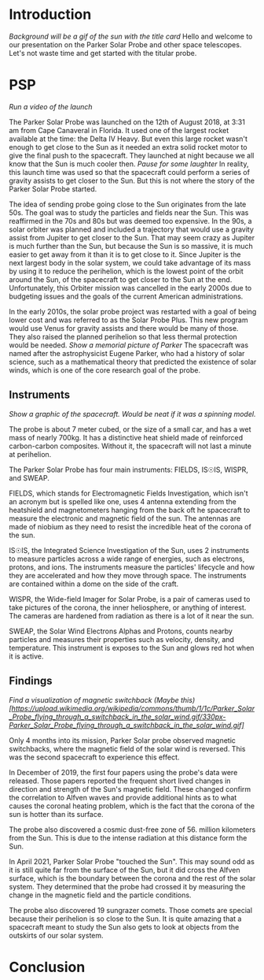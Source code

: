 # Introduction
*Background will be a gif of the sun with the title card*
Hello and welcome to our presentation on the Parker Solar Probe and other space telescopes. Let's not waste time and get started with the titular probe.

# PSP
*Run a video of the launch*

The Parker Solar Probe was launched on the 12th of August 2018, at 3:31 am from Cape Canaveral in Florida. It used one of the largest rocket available at the time: the Delta IV Heavy. But even this large rocket wasn't enough to get close to the Sun as it needed an extra solid rocket motor to give the final push to the spacecraft. They launched at night because we all know that the Sun is much cooler then. *Pause for some laughter* In reality, this launch time was used so that the spacecraft could perform a series of gravity assists to get closer to the Sun. But this is not where the story of the Parker Solar Probe started. 

The idea of sending probe going close to the Sun originates from the late 50s. The goal was to study the particles and fields near the Sun. This was reaffirmed in the 70s and 80s but was deemed too expensive. In the 90s, a solar orbiter was planned and included a trajectory that would use a gravity assist from Jupiter to get closer to the Sun. That may seem crazy as Jupiter is much further than the Sun, but because the Sun is so massive, it is much easier to get away from it than it is to get close to it. Since Jupiter is the next largest body in the solar system, we could take advantage of its mass by using it to reduce the perihelion, which is the lowest point of the orbit around the Sun, of the spacecraft to get closer to the Sun at the end. Unfortunately, this Orbiter mission was cancelled in the early 2000s due to budgeting issues and the goals of the current American administrations. 

In the early 2010s, the solar probe project was restarted with a goal of being lower cost and was referred to as the Solar Probe Plus. This new program would use Venus for gravity assists and there would be many of those. They also raised the planned perihelion so that less thermal protection would be needed. *Show a memorial picture of Parker* The spacecraft was named after the astrophysicist Eugene Parker, who had a history of solar science, such as a mathematical theory that predicted the existence of solar winds, which is one of the core research goal of the probe. 

## Instruments

*Show a graphic of the spacecraft. Would be neat if it was a spinning model.*

The probe is about 7 meter cubed, or the size of a small car, and has a wet mass of nearly 700kg. It has a distinctive heat shield made of reinforced carbon-carbon composites. Without it, the spacecraft will not last a minute at perihelion.

The Parker Solar Probe has four main instruments: FIELDS, IS☉IS, WISPR, and SWEAP.

FIELDS, which stands for Electromagnetic Fields Investigation, which isn't an acronym but is spelled like one, uses 4 antenna extending from the heatshield and magnetometers hanging from the back oft he spacecraft to measure the electronic and magnetic field of the sun. The antennas are made of niobium as they need to resist the incredible heat of the corona of the sun. 

IS☉IS, the Integrated Science Investigation of the Sun, uses 2 instruments to measure particles across a wide range of energies, such as electrons, protons, and ions. The instruments measure the particles' lifecycle and how they are accelerated and how they move through space. The instruments are contained within a dome on the side of the craft.

WISPR, the Wide-field Imager for Solar Probe, is a pair of cameras used to take pictures of the corona, the inner heliosphere, or anything of interest. The cameras are hardened from radiation as there is a lot of it near the sun.

SWEAP, the Solar Wind Electrons Alphas and Protons, counts nearby particles and measures their properties such as velocity, density, and temperature. This instrument is exposes to the Sun and glows red hot when it is active. 


## Findings

*Find a visualization of magnetic switchback (Maybe this)[https://upload.wikimedia.org/wikipedia/commons/thumb/1/1c/Parker_Solar_Probe_flying_through_a_switchback_in_the_solar_wind.gif/330px-Parker_Solar_Probe_flying_through_a_switchback_in_the_solar_wind.gif]*

Only 4 months into its mission, Parker Solar probe observed magnetic switchbacks, where the magnetic field of the solar wind is reversed. This was the second spacecraft to experience this effect.

In December of 2019, the first four papers using the probe's data were released. Those papers reported the frequent short lived changes in direction and strength of the Sun's magnetic field. These changed confirm the correlation to Alfven waves and provide additional hints as to what causes the coronal heating problem, which is the fact that the corona of the sun is hotter than its surface.

The probe also discovered a cosmic dust-free zone of 56. million kilometers from the Sun. This is due to the intense radiation at this distance form the Sun.

In April 2021, Parker Solar Probe "touched the Sun". This may sound odd as it is still quite far from the surface of the Sun, but it did cross the Alfven surface, which is the boundary between the corona and the rest of the solar system. They determined that the probe had crossed it by measuring the change in the magnetic field and the particle conditions.

The probe also discovered 19 sungrazer comets. Those comets are special because their perihelion is so close to the Sun. It is quite amazing that a spacecraft meant to study the Sun also gets to look at objects from the outskirts of our solar system.

# Conclusion